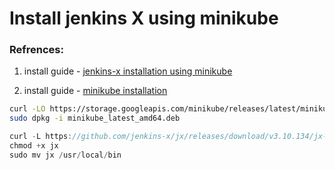 # Install jenkins X using minikube
### Refrences:

1. install guide - [jenkins-x installation using minikube](https://jenkins-x.io/v3/admin/platforms/minikube/)

1. install guide - [minikube installation](https://minikube.sigs.k8s.io/docs/start/)

```bash
curl -LO https://storage.googleapis.com/minikube/releases/latest/minikube_latest_amd64.deb
sudo dpkg -i minikube_latest_amd64.deb
```

```javascript
curl -L https://github.com/jenkins-x/jx/releases/download/v3.10.134/jx-linux-amd64.tar.gz | tar xzv
chmod +x jx 
sudo mv jx /usr/local/bin
```
